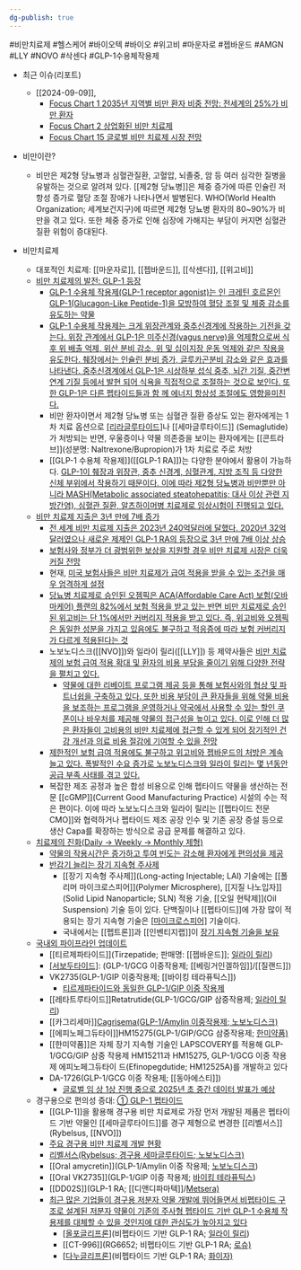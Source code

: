 ```yaml
---
dg-publish: true
---
```

#비만치료제 #헬스케어 #바이오텍 #바이오 #위고비 #마운자로 #젭바운드 #AMGN #LLY #NOVO #삭센다 #GLP-1수용체작용제


- 최근 이슈(리포트)
	- [[2024-09-09]], 
		- [Focus Chart 1 2035년 지역별 비만 환자 비중 전망: 전세계의 25%가 비만 환자](9.9_모두가%20기다린%20마법의%20약.pdf#page=4&selection=8,0,33,2&color=yellow)
		- [Focus Chart 2 상업화된 비만 치료제](9.9_모두가%20기다린%20마법의%20약.pdf#page=4&selection=43,0,49,3&color=yellow)
		- [Focus Chart 15 글로벌 비만 치료제 시장 전망](9.9_모두가%20기다린%20마법의%20약.pdf#page=9&selection=42,0,52,2&color=yellow)

- 비만이란?
	- 비만은 제2형 당뇨병과 심혈관질환, 고혈압, 뇌졸중, 암 등 여러 심각한 질병을 유발하는 것으로 알려져 있다. [[제2형 당뇨병]]은 체중 증가에 따른 인슐린 저항성 증가로 혈당 조절 장애가 나타나면서 발병된다. WHO(World Health Organization; 세계보건지구)에 따르면 제2형 당뇨병 환자의 80~90%가 비만을 겪고 있다. 또한 체중 증가로 인해 심장에 가해지는 부담이 커지면 심혈관 질환 위험이 증대된다. 

- 비만치료제 
	- 대포적인 치료제: [[마운자로]], [[젭바운드]], [[삭센다]], [[위고비]]
	- [비만 치료제의 발전: GLP-1 등장](9.9_모두가%20기다린%20마법의%20약.pdf#page=12&selection=10,0,17,2&color=yellow)
		- [GLP-1 수용체 작용제(GLP-1 receptor agonist)는 인 크레틴 호르몬인 GLP-1(Glucagon-Like Peptide-1)을 모방하여 혈당 조절 및 체중 감소를 유도하는 약물](5.29_비만치료제%20전쟁(GLP-1)%20글로벌%20비만치료제%20총%20정리.pdf#page=3&selection=29,0,78,2&color=yellow)
		- [GLP-1 수용체 작용제는 크게 위장관계와 중추신경계에 작용하는 기전을 갖는다. 위장 관계에서 GLP-1은 미주신경(vagus nerve)을 억제함으로써 식후 위 배출 억제, 위산 분비 감소, 위 및 십이지장 운동 억제와 같은 작용을 유도한다. 췌장에서는 인슐린 분비 증가, 글루카곤분비 감소와 같은 효과를 나타낸다. 중추신경계에서 GLP-1은 시상하부 섭식 중추, 뇌간 기질, 중간변연계 기질 등에서 발현 되어 식욕을 직접적으로 조절하는 것으로 보인다. 또한 GLP-1은 다른 펩타이드들과 함 께 에너지 항상성 조절에도 영향을미친다.](5.29_비만치료제%20전쟁(GLP-1)%20글로벌%20비만치료제%20총%20정리.pdf#page=3&selection=149,0,305,1&color=yellow)
		- 비만 환자이면서 제2형 당뇨병 또는 심혈관 질환 증상도 있는 환자에게는 1차 치료 옵션으로 [[리라글루타이드]](Liraglutide)나 [[세마글루타이드]] (Semaglutide)가 처방되는 반면, 우울증이나 약물 의존증을 보이는 환자에게는 [[콘트라브]](성분명: Naltrexone/Bupropion)가 1차 치료로 주로 처방
		- [[GLP-1 수용체 작용제]]([[GLP-1 RA]])는 다양한 분야에서 활용이 가능하다. [GLP-1이 췌장과 위장관, 중추 신경계, 심혈관계, 지방 조직 등 다양한 신체 부위에서 작용하기 때문이다. 이에 따라 제2형 당뇨병과 비만뿐만 아니라 MASH(Metabolic associated steatohepatitis; 대사 이상 관련 지방간염), 심혈관 질환, 알츠하이머병 치료제로 임상시험이 진행되고 있다.](9.9_모두가%20기다린%20마법의%20약.pdf#page=16&selection=35,0,122,1&color=yellow)
	- [비만 치료제 지출은 3년 만에 7배 증가](9.9_모두가%20기다린%20마법의%20약.pdf#page=17&selection=39,0,53,2&color=yellow)
		- [전 세계 비만 치료제 지출은 2023년 240억달러에 달했다. 2020년 32억달러였으나 새로운 제제인 GLP-1 RA의 등장으로 3년 만에 7배 이상 상승](9.9_모두가%20기다린%20마법의%20약.pdf#page=17&selection=64,1,111,2&color=yellow)
		- [보험사와 정부가 더 광범위한 보상을 지원할 경우 비만 치료제 시장은 더욱 커질 전망](9.9_모두가%20기다린%20마법의%20약.pdf#page=17&selection=114,0,138,2&color=yellow)
		- 현재, [미국 보험사들은 비만 치료제가 급여 적용을 받을 수 있는 조건을 매우 엄격하게 설정](9.9_모두가%20기다린%20마법의%20약.pdf#page=18&selection=31,0,55,2&color=yellow)
		- [당뇨병 치료제로 승인된 오젬픽은 ACA(Affordable Care Act) 보험(오바마케어) 플랜의 82%에서 보험 적용을 받고 있는 반면 비만 치료제로 승인된 위고비는 단 1%에서만 커버리지 적용을 받고 있다. 즉, 위고비와 오젬픽은 동일한 성분을 가지고 있음에도 불구하고 적응증에 따라 보험 커버리지가 다르게 적용된다는 것](9.9_모두가%20기다린%20마법의%20약.pdf#page=19&selection=57,0,138,1&color=yellow)
		- 노보노디스크([[NVO]])와 일라이 릴리([[LLY]]) 등 제약사들은 [비만 치료제의 보험 급여 적용 확대 및 환자의 비용 부담을 줄이기 위해 다양한 전략을 펼치고 있다.](9.9_모두가%20기다린%20마법의%20약.pdf#page=19&selection=498,0,538,2&color=yellow)
			- [약물에 대한 리베이트 프로그램 제공 등을 통해 보험사와의 협상 및 파트너쉽을 구축하고 있다. 또한 비용 부담이 큰 환자들을 위해 약물 비용을 보조하는 프로그램을 운영하거나 약국에서 사용할 수 있는 할인 쿠폰이나 바우처를 제공해 약물의 접근성을 높이고 있다. 이로 인해 더 많은 환자들이 고비용의 비만 치료제에 접근할 수 있게 되어 장기적인 건강 개선과 의료 비용 절감에 기여할 수 있을 전망](9.9_모두가%20기다린%20마법의%20약.pdf#page=19&selection=593,0,709,2&color=yellow)
		- [제한적인 보험 급여 적용에도 불구하고 위고비와 젭바운드의 처방은 계속 늘고 있다. 폭발적인 수요 증가로 노보노디스크와 일라이 릴리는 몇 년동안 공급 부족 사태를 겪고 있다.](9.9_모두가%20기다린%20마법의%20약.pdf#page=21&selection=46,0,95,1&color=yellow)
		- 복잡한 제조 공정과 높은 합성 비용으로 인해 펩타이드 약물을 생산하는 전문 [[cGMP]](Current Good Manufacturing Practice) 시설의 수는 적은 편이다. 이에 따라 노보노디스크와 일라이 릴리는 [[펩타이드 전문 CMO]]와 협력하거나 펩타이드 제조 공장 인수 및 기존 공장 증설 등으로 생산 Capa를 확장하는 방식으로 공급 문제를 해결하고 있다.
	- [치료제의 진화(Daily → Weekly → Monthly 제형)](9.9_모두가%20기다린%20마법의%20약.pdf#page=26&selection=10,0,12,2&color=yellow)
		- [약물의 작용시간은 증가하고 투여 빈도는 감소해 환자에게 편의성을 제공](9.9_모두가%20기다린%20마법의%20약.pdf#page=26&selection=373,0,389,2&color=yellow)
		- [반감기 늘리는 장기 지속형 주사제](9.9_모두가%20기다린%20마법의%20약.pdf#page=28&selection=10,0,18,3&color=yellow)
			- [[장기 지속형 주사제]](Long-acting Injectable; LAI) 기술에는 [[폴리머 마이크로스피어]](Polymer Microsphere), [[지질 나노입자]](Solid Lipid Nanoparticle; SLN) 적용 기술, [[오일 현탁제]](Oil Suspension) 기술 등이 있다. 단백질이나 [[펩타이드]]에 가장 많이 적용되는 장기 지속형 기술은 [[마이크로스피어]](Microsphere) 기술이다.
			- 국내에서는 [[펩트론]]과 [[인벤티지랩]]이 [장기 지속형 기술을 보유](9.9_모두가%20기다린%20마법의%20약.pdf#page=29&selection=24,0,36,2&color=yellow)
	- [국내외 파이프라인 업데이트](9.9_모두가%20기다린%20마법의%20약.pdf#page=35&selection=10,0,14,4&color=yellow)
		- [[티르제파타이드]](Tirzepatide; 판매명: [[젭바운드]]; [일라이 릴리](9.9_모두가%20기다린%20마법의%20약.pdf#page=35&selection=25,0,27,2&color=yellow))
		- [[서보두타이드]]([Survodutide](9.9_모두가%20기다린%20마법의%20약.pdf#page=36&selection=8,0,8,11&color=yellow)): (GLP-1/GCG 이중작용제; [[베링거인겔하임]]/[[질랜드]])
		- VK2735(GLP-1/GIP 이중작용제; [[바이킹 테라퓨틱스]])
			- [티르제파타이드와 동일한 GLP-1/GIP 이중 작용제](9.9_모두가%20기다린%20마법의%20약.pdf#page=37&selection=20,1,29,3&color=yellow)
		- [[레타트루타이드]]Retatrutide(GLP-1/GCG/GIP 삼중작용제; [일라이 릴리](9.9_모두가%20기다린%20마법의%20약.pdf#page=38&selection=13,0,15,2&color=yellow))
		- [[카그리세마]][Cagrisema(GLP-1/Amylin 이중작용제; 노보노디스크)](9.9_모두가%20기다린%20마법의%20약.pdf#page=40&selection=6,17,14,1&color=yellow)
		- [[에피노페그듀타이]]HM15275(GLP-1/GIP/GCG 삼중작용제; [한미약품)](9.9_모두가%20기다린%20마법의%20약.pdf#page=41&selection=39,0,45,1&color=yellow)
		- [[한미약품]]은 자체 장기 지속형 기술인 LAPSCOVERY를 적용해 GLP-1/GCG/GIP 삼중 작용제 HM15211과 HM15275, GLP-1/GCG 이중 작용제 에피노페그듀타이 드(Efinopegdutide; HM12525A)를 개발하고 있다
		- DA-1726(GLP-1/GCG 이중 작용제; [[동아에스티]])
			- [글로벌 임 상 1상 진행 중으로 2025년 초 중간 데이터 발표가 예상](9.9_모두가%20기다린%20마법의%20약.pdf#page=43&selection=240,0,263,2&color=yellow)
	- 경구용으로 편의성 증대: [① GLP-1 펩타이드](9.9_모두가%20기다린%20마법의%20약.pdf#page=45&selection=16,1,21,4&color=yellow)
		- [[GLP-1]]을 활용해 경구용 비만 치료제로 가장 먼저 개발된 제품은 펩타이드 기반 약물인 [[세마글루타이드]]를 경구 제형으로 변경한 [[리벨서스]](Rybelsus, [[NVO]])
		- [주요 경구용 비만 치료제 개발 현황](9.9_모두가%20기다린%20마법의%20약.pdf#page=46&selection=9,0,19,2&color=yellow)
		- [리벨서스(Rybelsus; 경구용 세마글루타이드; 노보노디스크)](9.9_모두가%20기다린%20마법의%20약.pdf#page=47&selection=8,0,17,1&color=yellow)
		- [[Oral amycretin]](GLP-1/Amylin 이중 작용제; [노보노디스크](9.9_모두가%20기다린%20마법의%20약.pdf#page=49&selection=15,0,15,6&color=yellow))
		- [[Oral VK2735]](GLP-1/GIP 이중 작용제; [바이킹 테라퓨틱스](9.9_모두가%20기다린%20마법의%20약.pdf#page=50&selection=15,0,17,5&color=yellow))
		- [[DD02S]](GLP-1 RA; [[디앤디파마텍]]/[Metsera)](9.9_모두가%20기다린%20마법의%20약.pdf#page=52&selection=6,17,11,9&color=yellow)
		- [최근 많은 기업들이 경구용 저분자 약물 개발에 뛰어들면서 비펩타이드 구조로 설계된 저분자 약물이 기존의 주사형 펩타이드 기반 GLP-1 수용체 작용제를 대체할 수 있을 것인지에 대한 관심도가 높아지고 있다](9.9_모두가%20기다린%20마법의%20약.pdf#page=54&selection=54,0,108,2&color=yellow)
			- [[올포글리프론]](Orforglipron)(비펩타이드 기반 GLP-1 RA; [일라이 릴리](9.9_모두가%20기다린%20마법의%20약.pdf#page=55&selection=14,1,17,2&color=yellow))
			- [[CT-996]](RG6652; 비펩타이드 기반 GLP-1 RA; [로슈)](9.9_모두가%20기다린%20마법의%20약.pdf#page=57&selection=8,0,17,1&color=yellow)
			- [[다누글리프론]](Danuglipron)(비펩타이드 기반 GLP-1 RA; [화이자)](9.9_모두가%20기다린%20마법의%20약.pdf#page=58&selection=8,0,16,1&color=yellow)